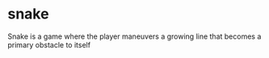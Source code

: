 # snake
Snake is a game where the player maneuvers a growing line that becomes a primary obstacle to itself
